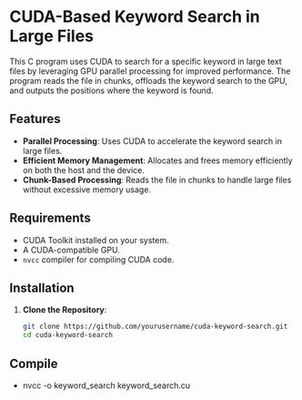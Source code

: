 # CUDA-Based Keyword Search in Large Files

This C program uses CUDA to search for a specific keyword in large text files by leveraging GPU parallel processing for improved performance. The program reads the file in chunks, offloads the keyword search to the GPU, and outputs the positions where the keyword is found.

## Features

- **Parallel Processing**: Uses CUDA to accelerate the keyword search in large files.
- **Efficient Memory Management**: Allocates and frees memory efficiently on both the host and the device.
- **Chunk-Based Processing**: Reads the file in chunks to handle large files without excessive memory usage.

## Requirements

- CUDA Toolkit installed on your system.
- A CUDA-compatible GPU.
- `nvcc` compiler for compiling CUDA code.

## Installation

1. **Clone the Repository**:
   ```sh
   git clone https://github.com/yourusername/cuda-keyword-search.git
   cd cuda-keyword-search


## Compile 
- nvcc -o keyword_search keyword_search.cu
